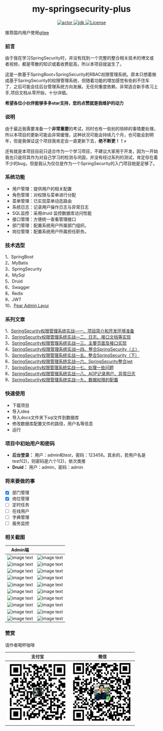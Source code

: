 <div align="center">
  <h1 align="center">
    my-springsecurity-plus
  </h1>
  <p align="center">
    <a href="https://www.codermy.cn">
      <img src="https://img.shields.io/badge/actor-codermy-brightgreen" alt="actor">
    </a>
    <a href="https://www.oracle.com/java/technologies/javase/javase-jdk8-downloads.html">
      <img src="https://img.shields.io/badge/jdk-1.8-yellowgreen" alt="jdk">
    </a>
    <a href="https://www.mit-license.org/">
          <img src="https://img.shields.io/badge/License-MIT-brightgreen" alt="License">
        </a>
  </p>
</div>

推荐国内用户使用[gitee](https://gitee.com/witmy/my-springsecurity-plus)
### 前言
由于我在学习SpringSecurity时，并没有找到一个完整的整合相关技术的博文或者视频，都是零散的知识或着收费挺高，所以本项目就诞生了。  

这是一款基于SpringBoot+SpringSecurity的RBAC权限管理系统。原本只想着做成基于SpringSecurity的权限管理系统，但随着功能的增加感觉有些刹不住车了，之后可能会往后台管理系统方向发展。无任何重度依赖，非常适合新手练习上手,项目文档从零开始，十分详细。  

**希望各位小伙伴能够多多star支持，您的点赞就是我维护的动力**

### 说明

由于最近我需要准备一个**非常重要**的考试，同时也有一些别的琐碎的事情要处理，所以本项目的更新可能会非常缓慢，这种状况可能会持续几个月，也可能会到明年，但是我保证这个项目我肯定会一直更新下去，**绝不断更！！**✊

还有就是本项目目前只适合作为一个学习项目，不建议大家用于开发，因为一开始我也只是将其作为对自己学习的检测与巩固，并没有经过系列的测试，肯定存在着不少的bug，但是我认为仅仅是作为一个SpringSecurity的入门项目她是足够了。
### 系统功能
- 用户管理：提供用户的相关配置
- 角色管理：对权限与菜单进行分配
- 菜单管理：已实现菜单动态路由
- 系统日志：记录用户操作日志与异常日志
- SQL监控：采用druid 监控数据库访问性能
- 接口管理：方便统一查看管理接口
- 部门管理：配置系统用户所属部门组织。
- 岗位管理：配置系统用户所属担任职务。
### 技术选型
1、SpringBoot  
2、MyBatis    
3、SpringSecurity  
4、MySql  
5、Druid   
6、Swagger    
8、Redis  
9、JWT  
10、[Pear Admin Layui](https://gitee.com/Jmysy/Pear-Admin-Layui)

### 系列文章
1、[SpringSecurity权限管理系统实战—一、项目简介和开发环境准备](https://blog.csdn.net/HYDCS/article/details/107282166)  
2、[SpringSecurity权限管理系统实战—二、日志、接口文档等实现](https://blog.csdn.net/HYDCS/article/details/107284901)  
3、[SpringSecurity权限管理系统实战—三、主要页面及接口实现](https://blog.csdn.net/HYDCS/article/details/107342644)    
4、[SpringSecurity权限管理系统实战—四、整合SpringSecurity（上）](https://blog.csdn.net/HYDCS/article/details/107367064)  
5、[SpringSecurity权限管理系统实战—五、整合SpringSecurity（下）](https://blog.csdn.net/HYDCS/article/details/107510905)  
6、[SpringSecurity权限管理系统实战—六、SpringSecurity整合jwt](https://blog.csdn.net/HYDCS/article/details/107732916)  
7、[SpringSecurity权限管理系统实战—七、处理一些问题](https://blog.csdn.net/HYDCS/article/details/107765898)  
8、[SpringSecurity权限管理系统实战—八、AOP记录用户、异常日志](https://blog.csdn.net/HYDCS/article/details/107965522)  
9、[SpringSecurity权限管理系统实战—九、数据权限的配置](https://blog.csdn.net/HYDCS/article/details/108185976)  

### 快速使用
- 下载项目
- 导入idea
- 导入docs文件夹下sql文件到数据库
- 修改数据库配置文件的路径，用户名等信息
- 运行

### 项目中初始用户和密码

- **后台登录：** 用户：admin和test，密码：123456。其余的，若用户名是test1(2)，则密码是六个1(2)，依次类推
- **Druid：** 用户：admin，密码：admin

### 将来要做的事
- [x] 部门管理  
- [x] 岗位管理
- [ ] 定时任务
- [ ] 在线用户
- [ ] 字典管理
- [ ] 服务监控
### 相关截图
|                        Admin端                         |                                                       |
| :----------------------------------------------------: | :---------------------------------------------------: |
|      ![image text](https://gitee.com/witmy/my-springsecurity-plus/raw/master/docs/images/login.PNG)     |    ![image text](https://gitee.com/witmy/my-springsecurity-plus/raw/master/docs/images/index.PNG)       |
|     ![image text](https://gitee.com/witmy/my-springsecurity-plus/raw/master/docs/images/user.PNG)         |    ![image text](https://gitee.com/witmy/my-springsecurity-plus/raw/master/docs/images/useredit.PNG)       |
|     ![image text](https://gitee.com/witmy/my-springsecurity-plus/raw/master/docs/images/user2.PNG)         |    ![image text](https://gitee.com/witmy/my-springsecurity-plus/raw/master/docs/images/role.PNG)       |
|      ![image text](https://gitee.com/witmy/my-springsecurity-plus/raw/master/docs/images/roleedit.PNG)        |    ![image text](https://gitee.com/witmy/my-springsecurity-plus/raw/master/docs/images/roleedit2.PNG)        |
|     ![image text](https://gitee.com/witmy/my-springsecurity-plus/raw/master/docs/images/menu.PNG)         |    ![image text](https://gitee.com/witmy/my-springsecurity-plus/raw/master/docs/images/menuedit.PNG)        |
|     ![image text](https://gitee.com/witmy/my-springsecurity-plus/raw/master/docs/images/dept.PNG)         |    ![image text](https://gitee.com/witmy/my-springsecurity-plus/raw/master/docs/images/deptedit.PNG)        |
|     ![image text](https://gitee.com/witmy/my-springsecurity-plus/raw/master/docs/images/job.PNG)         |    ![image text](https://gitee.com/witmy/my-springsecurity-plus/raw/master/docs/images/jobedit.PNG)        |
|      ![image text](https://gitee.com/witmy/my-springsecurity-plus/raw/master/docs/images/druid.PNG)         |    ![image text](https://gitee.com/witmy/my-springsecurity-plus/raw/master/docs/images/swagger.PNG)       |
|      ![image text](https://gitee.com/witmy/my-springsecurity-plus/raw/master/docs/images/log.PNG)         |    ![image text](https://gitee.com/witmy/my-springsecurity-plus/raw/master/docs/images/logdetail.PNG)       |
|      ![image text](https://gitee.com/witmy/my-springsecurity-plus/raw/master/docs/images/errorlog.PNG)         |    ![image text](https://gitee.com/witmy/my-springsecurity-plus/raw/master/docs/images/errorlogdetail.PNG)       |
### 赞赏
请作者喝杯咖啡

| 支付宝 | 微信 |
| ------ | ---- |
|    <img src="docs/images/支付宝.jpg" width="200px" />    |  <img src="./docs/images/wechat.png" width="200px" />    |
    

 

